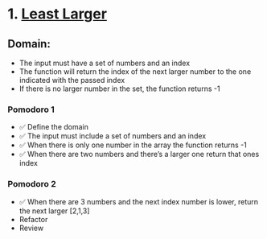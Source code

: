 # 1. [Least Larger](https://www.codewars.com/kata/5f8341f6d030dc002a69d7e4)

## Domain:
- The input must have a set of numbers and an index
- The function will return the index of the next larger number to the one indicated with the passed index
- If there is no larger number in the set, the function returns -1 

### Pomodoro 1
- ✅ Define the domain
- ✅ The input must include a set of numbers and an index
- ✅ When there is only one number in the array the function returns -1
- ✅ When there are two numbers and there’s a larger one return that ones index

### Pomodoro 2
- ✅ When there are 3 numbers and the next index number is lower, return the next larger [2,1,3]
- Refactor
- Review
